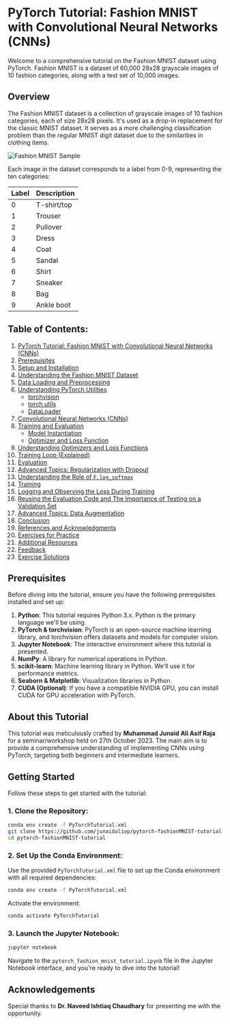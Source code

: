 # PyTorch Tutorial: Fashion MNIST with Convolutional Neural Networks (CNNs)

Welcome to a comprehensive tutorial on the Fashion MNIST dataset using PyTorch. Fashion MNIST is a dataset of 60,000 28x28 grayscale images of 10 fashion categories, along with a test set of 10,000 images.

## Overview

The Fashion MNIST dataset is a collection of grayscale images of 10 fashion categories, each of size 28x28 pixels. It's used as a drop-in replacement for the classic MNIST dataset. It serves as a more challenging classification problem than the regular MNIST digit dataset due to the similarities in clothing items.

![Fashion MNIST Sample](https://github.com/zalandoresearch/fashion-mnist/raw/master/doc/img/fashion-mnist-sprite.png)

Each image in the dataset corresponds to a label from 0-9, representing the ten categories:

| Label | Description |
| --- | --- |
| 0 | T-shirt/top |
| 1 | Trouser |
| 2 | Pullover |
| 3 | Dress |
| 4 | Coat |
| 5 | Sandal |
| 6 | Shirt |
| 7 | Sneaker |
| 8 | Bag |
| 9 | Ankle boot |

## Table of Contents:

1. [PyTorch Tutorial: Fashion MNIST with Convolutional Neural Networks (CNNs)](#pytorch-tutorial-fashion-mnist-with-convolutional-neural-networks-cnns)
2. [Prerequisites](#prerequisites)
3. [Setup and Installation](#setup-and-installation)
4. [Understanding the Fashion MNIST Dataset](#understanding-the-fashion-mnist-dataset)
5. [Data Loading and Preprocessing](#data-loading-and-preprocessing)
6. [Understanding PyTorch Utilities](#understanding-pytorch-utilities)
   - [torchvision](#torchvision)
   - [torch.utils](#torchutils)
   - [DataLoader](#dataloader)
7. [Convolutional Neural Networks (CNNs)](#convolutional-neural-networks-cnns)
8. [Training and Evaluation](#training-and-evaluation)
   - [Model Instantiation](#model-instantiation)
   - [Optimizer and Loss Function](#optimizer-and-loss-function)
9. [Understanding Optimizers and Loss Functions](#understanding-optimizers-and-loss-functions)
10. [Training Loop (Explained)](#training-loop-explained)
11. [Evaluation](#evaluation)
12. [Advanced Topics: Regularization with Dropout](#advanced-topics-regularization-with-dropout)
13. [Understanding the Role of `F.log_softmax`](#understanding-the-role-of-flog_softmax)
14. [Training](#training)
15. [Logging and Observing the Loss During Training](#logging-and-observing-the-loss-during-training)
16. [Reusing the Evaluation Code and The Importance of Testing on a Validation Set](#reusing-the-evaluation-code-and-the-importance-of-testing-on-a-validation-set)
17. [Advanced Topics: Data Augmentation](#advanced-topics-data-augmentation)
18. [Conclusion](#conclusion)
19. [References and Acknowledgments](#references-and-acknowledgments)
20. [Exercises for Practice](#exercises-for-practice)
21. [Additional Resources](#additional-resources)
22. [Feedback](#feedback)
23. [Exercise Solutions](#exercise-solutions)

## Prerequisites

Before diving into the tutorial, ensure you have the following prerequisites installed and set up:

1. **Python**: This tutorial requires Python 3.x. Python is the primary language we'll be using.
2. **PyTorch & torchvision**: PyTorch is an open-source machine learning library, and torchvision offers datasets and models for computer vision.
3. **Jupyter Notebook**: The interactive environment where this tutorial is presented.
4. **NumPy**: A library for numerical operations in Python.
5. **scikit-learn**: Machine learning library in Python. We'll use it for performance metrics.
6. **Seaborn & Matplotlib**: Visualization libraries in Python.
7. **CUDA (Optional)**: If you have a compatible NVIDIA GPU, you can install CUDA for GPU acceleration with PyTorch.

## About this Tutorial

This tutorial was meticulously crafted by **Muhammad Junaid Ali Asif Raja** for a seminar/workshop held on 27th October 2023. The main aim is to provide a comprehensive understanding of implementing CNNs using PyTorch, targeting both beginners and intermediate learners.

## Getting Started

Follow these steps to get started with the tutorial:

### 1. Clone the Repository:

```bash
conda env create -f PyTorchTutorial.xml
git clone https://github.com/junaidaliop/pytorch-fashionMNIST-tutorial.git
cd pytorch-fashionMNIST-tutorial
```


### 2. Set Up the Conda Environment:

Use the provided `PyTorchTutorial.xml` file to set up the Conda environment with all required dependencies:

```bash
conda env create -f PyTorchTutorial.xml
```

Activate the environment:

```bash
conda activate PyTorchTutorial
```

### 3. Launch the Jupyter Notebook:

```bash
jupyter notebook
```

Navigate to the `pytorch_fashion_mnist_tutorial.ipynb` file in the Jupyter Notebook interface, and you're ready to dive into the tutorial!

## Acknowledgements

Special thanks to **Dr. Naveed Ishtiaq Chaudhary** for presenting me with the opportunity.
